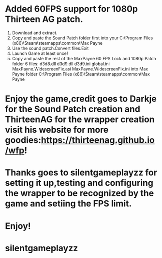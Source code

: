 
# Added 60FPS support for 1080p Thirteen AG patch.
1. Download and extract. 
2. Copy and paste the Sound Patch folder first into your C:\Program Files (x86)\Steam\steamapps\common\Max Payne
3. Use the sound patch.Convert files.Exit
4. Launch Game at least once!
5. Copy and paste the rest of the MaxPayne 60 FPS Lock and 1080p Patch folder 6 files: d3d8.dll d3d9.dll d3d9.ini global.ini MaxPayne.WidescreenFix.asi MaxPayne.WidescreenFix.ini into Max Payne folder C:\Program Files (x86)\Steam\steamapps\common\Max Payne


# Enjoy the game,credit goes to Darkje for the Sound Patch creation and ThirteenAG for the wrapper creation visit his website for more goodies:https://thirteenag.github.io/wfp!
# Thanks goes to silentgameplayzz for setting it up,testing and configuring the wrapper to be recognized by the game and setiing the FPS limit.
# Enjoy!
# silentgameplayzz
